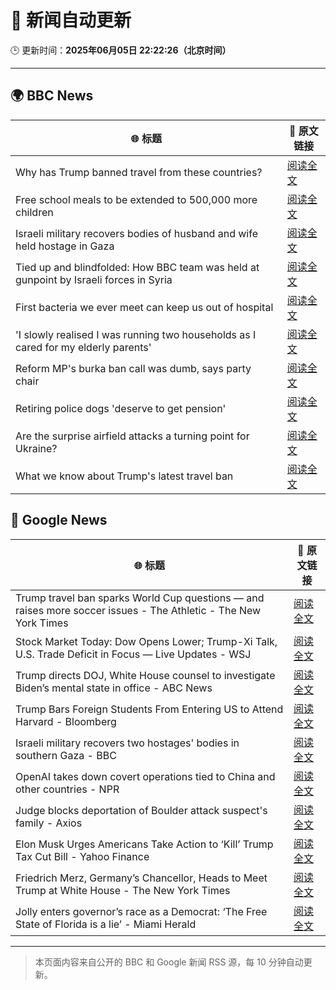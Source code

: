# 🧠 新闻自动更新

🕒 更新时间：**2025年06月05日 22:22:26（北京时间）**

---

## 🌍 BBC News

| 🌐 标题 | 🔗 原文链接 |
|--------|-------------|
| Why has Trump banned travel from these countries? | [阅读全文](https://www.bbc.com/news/articles/cz6329yvwdvo) |
| Free school meals to be extended to 500,000 more children | [阅读全文](https://www.bbc.com/news/articles/cdr5mr5l2d1o) |
| Israeli military recovers bodies of husband and wife held hostage in Gaza | [阅读全文](https://www.bbc.com/news/articles/c989rl23zzno) |
| Tied up and blindfolded: How BBC team was held at gunpoint by Israeli forces in Syria | [阅读全文](https://www.bbc.com/news/articles/c4grldkeyv5o) |
| First bacteria we ever meet can keep us out of hospital | [阅读全文](https://www.bbc.com/news/articles/cgr5lej9l8lo) |
| 'I slowly realised I was running two households as I cared for my elderly parents' | [阅读全文](https://www.bbc.com/news/articles/c5y4zzwr943o) |
| Reform MP's burka ban call was dumb, says party chair | [阅读全文](https://www.bbc.com/news/articles/cql2pzr5qlqo) |
| Retiring police dogs 'deserve to get pension' | [阅读全文](https://www.bbc.com/news/articles/cr7z907rmggo) |
| Are the surprise airfield attacks a turning point for Ukraine? | [阅读全文](https://www.bbc.com/news/articles/cn4gp2g7g47o) |
| What we know about Trump's latest travel ban | [阅读全文](https://www.bbc.com/news/articles/cx271g270v7o) |

## 📰 Google News

| 🌐 标题 | 🔗 原文链接 |
|--------|-------------|
| Trump travel ban sparks World Cup questions — and raises more soccer issues - The Athletic - The New York Times | [阅读全文](https://news.google.com/rss/articles/CBMihgFBVV95cUxNUEVKckM0dXFHVG51T1RkNHlpVkNXbmV1NUlJZFlvNEkyUkozVXlKc2dKa3hTb1M2ZzdkYlRiRzVTTFgwSXA4MXl1elFGemJGcjVpbjdhRm5OQ1lLWmRXd3NDSnRMVHNDVS0yMDc0S09TanlvZG0zQ2NzalhZN3Q0cEpkOGxEdw?oc=5) |
| Stock Market Today: Dow Opens Lower; Trump-Xi Talk, U.S. Trade Deficit in Focus — Live Updates - WSJ | [阅读全文](https://news.google.com/rss/articles/CBMijwFBVV95cUxNQWZDaW1WenNzaEdHNDFNcmV0SmdOVFVUVzdWOG8tQ0wwd2NuU2NjY2ZDOXB0SG8ySEdLbkRtUFVpVUhEMkl1d3ZiLXNpTFpaeGZGd0RGVkxoeHUxeUNDb0dTUjFTaU5aUjNORmp4V0M0c3hBMW9yTU5sUndlSnREQTI5Z0pkbWllclpWZjQxZw?oc=5) |
| Trump directs DOJ, White House counsel to investigate Biden’s mental state in office - ABC News | [阅读全文](https://news.google.com/rss/articles/CBMiqwFBVV95cUxPV0lNZGZBMS1SZU02RXZWTzgxWGlsRXV2WnpVaDZhYS1MLUYwYjEtc1R2cTZGdldvVkk1bXFUM0VLbHZVc1dDUjFnc1ZSU09PTVZWcHREUW4yR3EzSmU0RmFhX04wVXVVaUd0Z20xYWs4VWdORmV1RnlNUXpodm1Ha3ZlUmFjXzJBWDY5WHJkR2ZCdnJFUHdqVUJjYm1YeTZkaHZ4RnJBLWZ1b1XSAbABQVVfeXFMUFlKVEk5eG95UDNZUUJSSGh1c3NSVks2RE9SNy1MLWNhOF83bE1SdkhXWDNzZ3pKV19IRmxaRTBhNkthVndiUnZqemtOZnVvaTlYcmdBLWhjYU01c1IzRE1hSURVY2xnNGQ2Z2w5dVFmdzU0TWxTOXMyTjNNWU1UT1o4NnE5WkJrcEpwVTNwY3NYb21zWFhsM2Y0ajBOSmdWZFhZQmFMaGZxUW9rZG53RmE?oc=5) |
| Trump Bars Foreign Students From Entering US to Attend Harvard - Bloomberg | [阅读全文](https://news.google.com/rss/articles/CBMiyAFBVV95cUxPekMwOW1rUzd1NmttekFpX3hfWWdITzFmakJTQUFmS1FnNm5OSURFdjdXMU50WmFHUXdQQnJVZUNYOGNNWEpiODNzcDFkaDVxMzNrbjg0STg4T05qN3BBYkJBTlZmNGFxdzNHdVo5dEJNN0l4Tm1rYmRyRnFGbENhcGFiYV9XVy1wTHQyU2FQUEhmWm50NG5VS0lXeEVGZmJkSmNuclYtOGtYcnpuT2RTYnB2amZSaHBKQlZvU2JXT1kwUWwwcGdJOQ?oc=5) |
| Israeli military recovers two hostages' bodies in southern Gaza - BBC | [阅读全文](https://news.google.com/rss/articles/CBMiWkFVX3lxTE5mQlVzRUtpajA2d1ZMQnpfX2lmQmlPaVJTVWZ6THhuc3JJQ3Rud1BmdGhKa0RESV9VUmxXMmUyREE5R0p3SjFlOHk3dmtWaGZzS2JFYldtajhIZ9IBX0FVX3lxTFBqZzZMUGR6RXB2M3BnZFJoREF5ejQwdkJhMmFiS3RZaUpGY2JoMjFKMGZOT2g0M1FRbTNLeTFQQXZoN0NocTR0anVvMXFQZlNuSWEwUnZ5dDh6T0Q0cmdR?oc=5) |
| OpenAI takes down covert operations tied to China and other countries - NPR | [阅读全文](https://news.google.com/rss/articles/CBMihAFBVV95cUxNdW9yTmU5OHJsZUczMGlheDZwSm1uS3ZUSEU1N29pcnlNNy1VcG43MWN1QkxzUDRBc2djaXZTQ2pLNWNfLV9wdERhWXBsbFJINTJrY1R5cnQ5ek5TUGNxR281dG9TVG5CTGplU3BkTVpDMDJvZXpfb0pxWWxPNF9rQjF5Mk4?oc=5) |
| Judge blocks deportation of Boulder attack suspect's family - Axios | [阅读全文](https://news.google.com/rss/articles/CBMihwFBVV95cUxNemdFNnZVWDBpcXFKb1EzRFo0Z092bFVRQlhqZ1pwSDlQRldLR08yQzNSc0dPQUw4RkV6Rm1JSFNmdWpGTjdDVG9OaHluZ2dxUVdTMk14SmcyVHpUVVdGbTA4RmR2Zm1VdVJGWWszVk5BeW8xX0MxYTJjLUtxRWgwQXpSenEzNFE?oc=5) |
| Elon Musk Urges Americans Take Action to ‘Kill’ Trump Tax Cut Bill - Yahoo Finance | [阅读全文](https://news.google.com/rss/articles/CBMihAFBVV95cUxNZDZNQ3h5RTd0Vk9Wdk0xYWx3eTJwNmt6RlV6dVgzRml1SGFnaV9nY19mMGR4b3p4SHJIUEtmcDlic3BaTjFlVEdkRk9FaVlnT1BfSjQxQ292aGlNWEFxWTlBTnFDMWExWXEzRUN0T0FLWEhUd25kQmFhdzJyb0RDNFRGLV8?oc=5) |
| Friedrich Merz, Germany’s Chancellor, Heads to Meet Trump at White House - The New York Times | [阅读全文](https://news.google.com/rss/articles/CBMigwFBVV95cUxPZ0xPYVpmSXo4aEhJZm12dVpNbDBTcG1OLWtETjlmNWk1VmR0SVppLTRaUm5PNEM1Z3daMUdGMWMzS1RWQjdvZTZ4dG1ETDdjdFdTUkp2QVE4SGZEa3FtUlVDbTdkRlN4bVpLTkx0eWF5bElFZGxGcHN6RG9YYTUyOF9OMA?oc=5) |
| Jolly enters governor’s race as a Democrat: ‘The Free State of Florida is a lie’ - Miami Herald | [阅读全文](https://news.google.com/rss/articles/CBMikwFBVV95cUxOZUZuVGMxTXhpWGo3QVgwT0Z3aDV6UFY5M1lCV3ViUnhiOUE2ZTk1YnROeFh2SXJEa3NldThqbEdodjBLaDdidHBRcVBfZEVWR0dzbnRKMDl0VFQzY0pWbDVneUx0MldYdnhObHNEaGpoNXdtNC1tYkJtTkVMeV9jMkUycXVGYXFQM1l0Uk1OZUEyY3fSAZMBQVVfeXFMT3ZVWXIzelRMTFJTSmMyaFlMVzc2YjhMWlVQclhSSlRVcVRTUFozS0U5ZWdoSU9oVGowaVBHbm5jdGZyb19JMWRJNTVZNnZZWVZvM1ZoMEo3azVHbkZ1VHBDZDRpU0swb2RaaVdCVzV3ZUNzZmY4OHUyVElZRHRWWGFBeGRlNWtWMVFMSzhlbWh3ZmJN?oc=5) |

---
> 本页面内容来自公开的 BBC 和 Google 新闻 RSS 源，每 10 分钟自动更新。